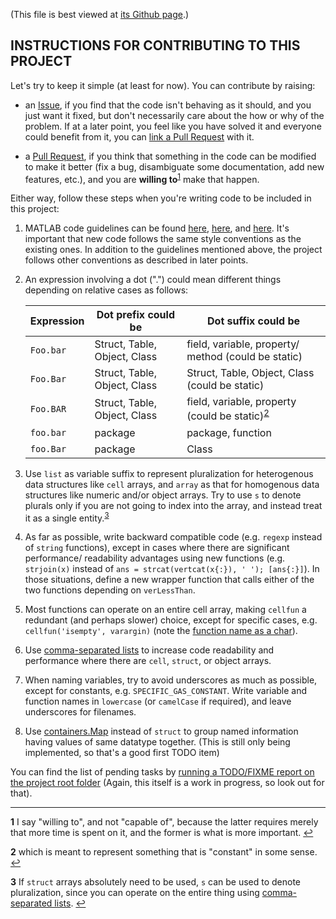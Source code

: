(This file is best viewed at [its Github page](https://github.com/athreyr/aircraft_design).)

INSTRUCTIONS FOR CONTRIBUTING TO THIS PROJECT
---------------------------------------------

Let's try to keep it simple (at least for now). You can contribute by raising:

- an [Issue](https://docs.github.com/en/issues/tracking-your-work-with-issues/creating-an-issue), if you find that the code isn't behaving as it should, and you just want it fixed, but don't necessarily care about the how or why of the problem. If at a later point, you feel like you have solved it and everyone could benefit from it, you can [link a Pull Request](https://docs.github.com/en/issues/tracking-your-work-with-issues/linking-a-pull-request-to-an-issue) with it.

- a [Pull Request](https://docs.github.com/en/github/collaborating-with-pull-requests/proposing-changes-to-your-work-with-pull-requests/creating-a-pull-request), if you think that something in the code can be modified to make it better (fix a bug, disambiguate some documentation, add new features, etc.), and you are **willing to**<sup id="a1">[1](#f1)</sup> make that happen.

Either way, follow these steps when you're writing code to be included in this project:

1. MATLAB code guidelines can be found [here](https://www.mathworks.com/matlabcentral/fileexchange/2529-matlab-programming-style-guidelines), [here](https://www.mathworks.com/matlabcentral/fileexchange/46056-matlab-style-guidelines-2-0), and [here](https://www.mathworks.com/matlabcentral/fileexchange/36540-updates-to-the-elements-of-matlab-style). It's important that new code follows the same style conventions as the existing ones. In addition to the guidelines mentioned above, the project follows other conventions as described in later points.

2. An expression involving a dot (".") could mean different things depending on relative cases as follows:

    | Expression	| Dot prefix could be 			| Dot suffix could be											            |
    | ---------- 	| ------------------- 			| ------------------- 											            |
    | `Foo.bar`		| Struct, Table, Object, Class	| field, variable, property/ method (could be static)			            |
    | `Foo.Bar`		| Struct, Table, Object, Class	| Struct, Table, Object, Class	(could be static) 				            |
    | `Foo.BAR`		| Struct, Table, Object, Class	| field, variable, property (could be static)<sup id="a2">[2](#f2)</sup>    |
    | `foo.bar`		| package						| package, function			 									            |
    | `foo.Bar`		| package						| Class															            |

3. Use `list` as variable suffix to represent pluralization for heterogenous data structures like `cell` arrays, and `array` as that for homogenous data structures like numeric and/or object arrays. Try to use `s` to denote plurals only if you are not going to index into the array, and instead treat it as a single entity.<sup id="a3">[3](#f3)</sup>

4. As far as possible, write backward compatible code (e.g. `regexp` instead of `string` functions), except in cases where there are significant performance/ readability advantages using new functions (e.g. `strjoin(x)` instead of `ans = strcat(vertcat(x{:}), ' '); [ans{:}]`). In those situations, define a new wrapper function that calls either of the two functions depending on `verLessThan`.

5. Most functions can operate on an entire cell array, making `cellfun` a redundant (and perhaps slower) choice, except for specific cases, e.g. `cellfun('isempty', varargin)` (note the [function name as a char](https://www.mathworks.com/help/matlab/ref/cellfun.html#d123e159687)).

6. Use [comma-separated lists](https://www.mathworks.com/help/matlab/matlab_prog/comma-separated-lists.html) to increase code readability and performance where there are `cell`, `struct`, or object arrays.

7. When naming variables, try to avoid underscores as much as possible, except for constants, e.g. `SPECIFIC_GAS_CONSTANT`. Write variable and function names in `lowercase` (or `camelCase` if required), and leave underscores for filenames.

8. Use [containers.Map](https://www.mathworks.com/help/matlab/map-containers.html) instead of `struct` to group named information having values of same datatype together. (This is still only being implemented, so that's a good first TODO item)

You can find the list of pending tasks by [running a TODO/FIXME report on the project root folder](https://www.mathworks.com/help/matlab/matlab_prog/add-reminders-to-files.html) (Again, this itself is a work in progress, so look out for that).

---

<b id="f1">1</b> I say "willing to", and not "capable of", because the latter requires merely that more time is spent on it, and the former is what is more important. [↩](#a1)

<b id="f2">2</b> which is meant to represent something that is "constant" in some sense. [↩](#a2)

<b id="f3">3</b> If `struct` arrays absolutely need to be used, `s` can be used to denote pluralization, since you can operate on the entire thing using [comma-separated lists](https://www.mathworks.com/help/matlab/matlab_prog/comma-separated-lists.html). [↩](#a3)
